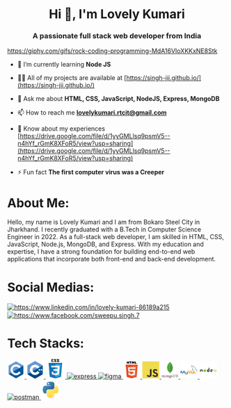 <h1 align="center">Hi 👋, I'm Lovely Kumari</h1>
<h3 align="center">A passionate full stack web developer from India</h3>

https://giphy.com/gifs/rock-coding-programming-MdA16VIoXKKxNE8Stk

- 🌱 I’m currently learning **Node JS**

- 👨‍💻 All of my projects are available at [https://singh-jii.github.io/](https://singh-jii.github.io/)

- 💬 Ask me about **HTML, CSS, JavaScript, NodeJS, Express, MongoDB**

- 📫 How to reach me **lovelykumari.rtcit@gmail.com**

- 📄 Know about my experiences [https://drive.google.com/file/d/1yyGMLlsq9psmV5--n4hYf_rGmK8XFoR5/view?usp=sharing](https://drive.google.com/file/d/1yyGMLlsq9psmV5--n4hYf_rGmK8XFoR5/view?usp=sharing)

- ⚡ Fun fact **The first computer virus was a Creeper**


<h1>About Me:</h1>

<p>Hello, my name is Lovely Kumari and I am from Bokaro Steel City in Jharkhand. I recently graduated with a B.Tech in Computer Science Engineer in 2022. As a full-stack web developer, I am skilled in HTML, CSS, JavaScript, Node.js, MongoDB, and Express. With my education and expertise, I have a strong foundation for building end-to-end web applications that incorporate both front-end and back-end development.</p>

<h1 align="left">Social Medias:</h1>
<p align="left">
<a href="https://linkedin.com/in/https://www.linkedin.com/in/lovely-kumari-86189a215" target="blank"><img align="center" src="https://raw.githubusercontent.com/rahuldkjain/github-profile-readme-generator/master/src/images/icons/Social/linked-in-alt.svg" alt="https://www.linkedin.com/in/lovely-kumari-86189a215" height="30" width="40" border="blue"/></a>
<a href="https://fb.com/https://www.facebook.com/sweepu.singh.7" target="blank"><img align="center" src="https://raw.githubusercontent.com/rahuldkjain/github-profile-readme-generator/master/src/images/icons/Social/facebook.svg" alt="https://www.facebook.com/sweepu.singh.7" height="30" width="40" border="blue"/></a>
</p>

<h1 align="left">Tech Stacks:</h1>
<p align="left"> 
  <a href="https://www.cprogramming.com/" target="_blank" rel="noreferrer">  <img src="https://raw.githubusercontent.com/devicons/devicon/master/icons/c/c-original.svg" alt="c" width="40" height="40"/> </a> 
  <a href="https://www.w3schools.com/cpp/" target="_blank" rel="noreferrer"> <img src="https://raw.githubusercontent.com/devicons/devicon/master/icons/cplusplus/cplusplus-original.svg" alt="cplusplus" width="40" height="40"/> </a> 
  <a href="https://www.w3schools.com/css/" target="_blank" rel="noreferrer"> <img src="https://raw.githubusercontent.com/devicons/devicon/master/icons/css3/css3-original-wordmark.svg" alt="css3" width="45" height="45"/> </a> 
  <a href="https://expressjs.com" target="_blank" alt="css3" width="40" height="40"/> </a> 
  <a href="https://expressjs.com" target="_blank" rel="noreferrer"> <img src="https://encrypted-tbn0.gstatic.com/images?q=tbn:ANd9GcQ_YBJUkN4M2GyUqx4Jb7O1-JZdpgjABF9pObeUVI_yHYi4-xa0kVrK69-D96bdUpYkyhlOTiWrqyk&usqp=CAU&ec=48600113" alt="express" width="40" height="40" background-color="white"/> </a> 
  <a href="https://www.figma.com/" target="_blank" rel="noreferrer"> <img src="https://www.vectorlogo.zone/logos/figma/figma-icon.svg" alt="figma" width="45" height="45"/> </a> 
  <a href="https://www.w3.org/html/" target="_blank" rel="noreferrer"> <img src="https://raw.githubusercontent.com/devicons/devicon/master/icons/html5/html5-original-wordmark.svg" alt="html5" width="40" height="40"/> </a> 
  <a href="https://developer.mozilla.org/en-US/docs/Web/JavaScript" target="_blank" rel="noreferrer"> <img src="https://raw.githubusercontent.com/devicons/devicon/master/icons/javascript/javascript-original.svg" alt="javascript" width="40" height="40"/> </a> 
  <a href="https://www.mongodb.com/" target="_blank" rel="noreferrer"> <img src="https://raw.githubusercontent.com/devicons/devicon/master/icons/mongodb/mongodb-original-wordmark.svg" alt="mongodb" width="40" height="40"/> </a> 
  <a href="https://www.mysql.com/" target="_blank" rel="noreferrer"> <img src="https://raw.githubusercontent.com/devicons/devicon/master/icons/mysql/mysql-original-wordmark.svg" alt="mysql" width="40" height="40"/> </a> 
  <a href="https://nodejs.org" target="_blank" rel="noreferrer"> <img src="https://raw.githubusercontent.com/devicons/devicon/master/icons/nodejs/nodejs-original-wordmark.svg" alt="nodejs" width="40" height="40"/> </a> 
  <a href="https://postman.com" target="_blank" rel="noreferrer"> <img src="https://www.vectorlogo.zone/logos/getpostman/getpostman-icon.svg" alt="postman" width="40" height="40"/> </a> 
  <a href="https://www.python.org" target="_blank" rel="noreferrer"> <img src="https://raw.githubusercontent.com/devicons/devicon/master/icons/python/python-original.svg" alt="python" width="45" height="45"/> </a> 
</p>
